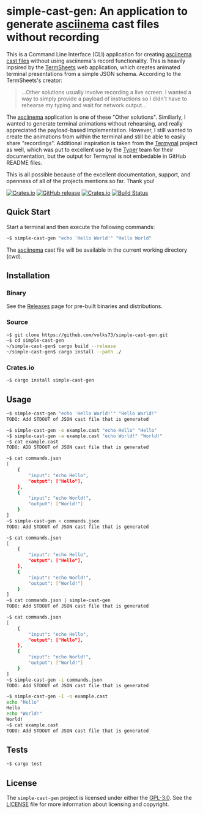 # simple-cast-gen: An application to generate [asciinema] cast files without recording

This is a Command Line Interface (CLI) application for creating [asciinema] [cast files] without using asciinema's record functionality. This is heavily inpsired by the [TermSheets] web application, which creates animated terminal presentations from a simple JSON schema. According to the TermSheets's creator:

>...Other solutions usually involve recording a live screen. I wanted a way to simply provide a payload of instructions so I didn't have to rehearse my typing and wait for network output...

The [asciinema] application is one of these "Other solutions". Similiarly, I wanted to generate terminal animations without rehearsing, and really appreciated the payload-based implementation. However, I still wanted to create the animations from within the terminal and still be able to easily share "recordings". Additional inspiration is taken from the [Termynal] project as well, which was put to excellent use by the [Typer] team for their documentation, but the output for Termynal is not embedable in GitHub README files.

This is all possible because of the excellent documentation, support, and openness of all of the projects mentions so far. Thank you!

[![Crates.io](https://img.shields.io/crates/v/simple-cast-gen.svg)](https://crates.io/crates/cargo-wix)
[![GitHub release](https://img.shields.io/github/release/volks73/simple-cast-gen.svg)](https://github.com/volks73/simple-cast-gen/releases)
[![Crates.io](https://img.shields.io/crates/l/simple-cast-gen.svg)](https://github.com/volks73/simple-cast-gen#license)
[![Build Status](https://github.com/volks73/simple-cast-gen/workflows/CI/badge.svg?branch=master)](https://github.com/volks73/simple-cast-gen/actions?query=branch%3main)

[asciinema]: https://asciinema.org/
[cast files]: https://github.com/asciinema/asciinema/blob/develop/doc/asciicast-v2.md
[TermSheets]: https://neatsoftware.github.io/term-sheets/
[Termynal]: https://github.com/ines/termynal
[Typer]: https://typer.tiangolo.com/

## Quick Start

Start a terminal and then execute the following commands:

```bash
~$ simple-cast-gen "echo 'Hello World'" "Hello World"

```

The [asciinema] cast file will be available in the current working directory (cwd).

[asciinema]: https://asciinema.org/

## Installation

### Binary

See the [Releases] page for pre-built binaries and distributions.

[Releases]: https://github.com/volks73/simple-cast-gen/releases

### Source

```sh
~$ git clone https://github.com/volks73/simple-cast-gen.git
~$ cd simple-cast-gen
~/simple-cast-gen$ cargo build --release
~/simple-cast-gen$ cargo install --path ./
```

### Crates.io

```sh
~$ cargo install simple-cast-gen
```

## Usage

```sh
~$ simple-cast-gen "echo 'Hello World!'" "Hello World!"
TODO: Add STDOUT of JSON cast file that is generated
```

``` sh
~$ simple-cast-gen -o example.cast "echo Hello" "Hello"
~$ simple-cast-gen -a example.cast "echo World!" "World!"
~$ cat example.cast
TODO: ADD STDOUT of JSON cast file that is generated
```

``` sh
~$ cat commands.json
[
    {
        "input": "echo Hello",
        "output": ["Hello"],
    },
    {
        "input": "echo World!",
        "output": ["World!"]
    }
]
~$ simple-cast-gen < commands.json
TODO: Add STDOUT of JSON cast file that is generated
```

``` sh
~$ cat commands.json
[
    {
        "input": "echo Hello",
        "output": ["Hello"],
    },
    {
        "input": "echo World!",
        "output": ["World!"]
    }
]
~$ cat commands.json | simple-cast-gen
TODO: Add STDOUT of JSON cast file that is generated
```

``` sh
~$ cat commands.json
[
    {
        "input": "echo Hello",
        "output": ["Hello"],
    },
    {
        "input": "echo World!",
        "output": ["World!"]
    }
]
~$ simple-cast-gen -i commands.json
TODO: Add STDOUT of JSON cast file that is generated
```

``` sh
~$ simple-cast-gen -I -o example.cast
echo "Hello"
Hello
echo "World!"
World!
~$ cat example.cast
TODO: Add STDOUT of JSON cast file that is generated
```

## Tests

```sh
~$ cargo test
```

## License

The `simple-cast-gen` project is licensed under either the [GPL-3.0]. See the [LICENSE] file for more information about licensing and copyright.

[GPL-3.0]: https://opensource.org/licenses/GPL-3.0
[LICENSE]: https://github.com/volks73/simple-cast-gen/blob/master/LICENSE
